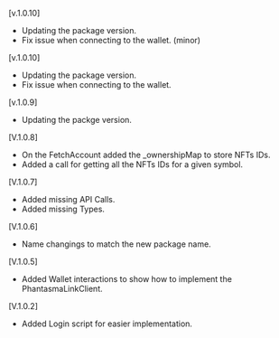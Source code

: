 [v.1.0.10]

- Updating the package version.
- Fix issue when connecting to the wallet. (minor)

[v.1.0.10]

- Updating the package version.
- Fix issue when connecting to the wallet.

[v.1.0.9]

- Updating the packge version.

[V.1.0.8]

- On the FetchAccount added the _ownershipMap to store NFTs IDs.
- Added a call for getting all the NFTs IDs for a given symbol.

[V.1.0.7]

- Added missing API Calls.
- Added missing Types.

[V.1.0.6]

- Name changings to match the new package name.

[V.1.0.5]

- Added Wallet interactions to show how to implement the PhantasmaLinkClient.

[V.1.0.2]

- Added Login script for easier implementation.